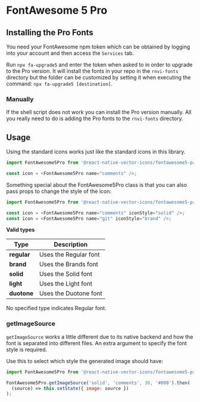 # FontAwesome 5 Pro

## Installing the Pro Fonts

You need your FontAwesome npm token which can be obtained by logging into your
account and then access the `Services` tab.

Run `npx fa-upgrade5` and enter the token
when asked to in order to upgrade to the Pro version. It will install the fonts
in your repo in the `rnvi-fonts` directory but the folder can be customized by
setting it when executing the command: `npx fa-upgrade5 [destination]`.

### Manually

If the shell script does not work you can install the Pro version manually.
All you really need to do is adding the Pro fonts to the `rnvi-fonts` directory.

## Usage

Using the standard icons works just like the standard icons in this library.

```javascript
import FontAwesome5Pro from '@react-native-vector-icons/fontawesome5-pro';

const icon = <FontAwesome5Pro name="comments" />;
```

Something special about the FontAwesome5Pro class is that you can also pass props
to change the style of the icon:

```javascript
import FontAwesome5Pro from '@react-native-vector-icons/fontawesome5-pro';

const icon = <FontAwesome5Pro name="comments" iconStyle="solid" />;
const icon = <FontAwesome5Pro name="git" iconStyle="brand" />;
```

**Valid types**

| Type         | Description               |
| ------------ | --------------------- |
| **regular**  | Uses the Regular font |
| **brand**    | Uses the Brands font  |
| **solid**    | Uses the Solid font   |
| **light**    | Uses the Light font   |
| **duotone**  | Uses the Duotone font |

No specified type indicates Regular font.

### getImageSource

`getImageSource` works a little different due to its native backend and how the
font is separated into different files. An extra argument to specify the font
style is required.

Use this to select which style the generated image should have:

```javascript
import FontAwesome5Pro from '@react-native-vector-icons/fontawesome5-pro';

FontAwesome5Pro.getImageSource('solid', 'comments', 30, '#000').then(
  (source) => this.setState({ image: source })
);
```

